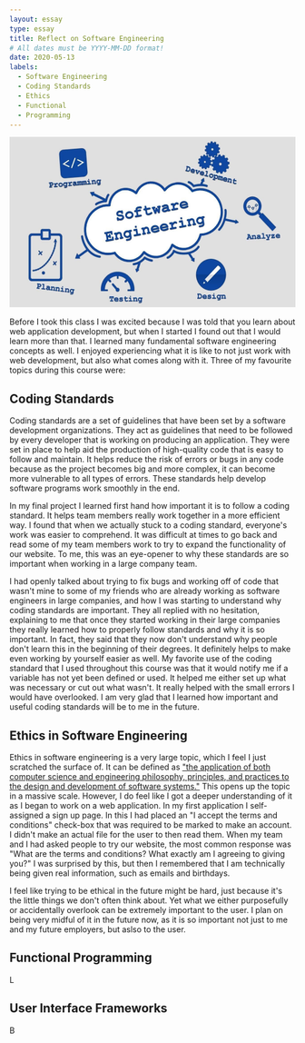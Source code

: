 ```yaml
---
layout: essay
type: essay
title: Reflect on Software Engineering
# All dates must be YYYY-MM-DD format!
date: 2020-05-13
labels:
  - Software Engineering
  - Coding Standards
  - Ethics
  - Functional
  - Programming
---
```


<img class="ui large spaced image" src="../images/software-engineering.jpg"  height="300" width="530">


Before I took this class I was excited because I was told that you learn about web application development, but when I started I found out that I  would learn more than that. I learned many fundamental software engineering concepts as well. I enjoyed experiencing what it is like to not just work with web development, but also what comes along with it. Three of my favourite topics during this course were: 

## Coding Standards

Coding standards are a set of guidelines that have been set by a software development organizations. They act as guidelines that need to be followed by every developer that is working on producing an application. They were set in place to help aid the production of high-quality code that is easy to follow and maintain. It helps reduce the risk of errors or bugs in any code because as the project becomes big and more complex, it can become more vulnerable to all types of errors. These standards help develop software programs work smoothly in the end.

In my final project I learned first hand how important it is to follow a coding standard. It helps team members really work together in a more efficient way. I found that when we actually stuck to a coding standard, everyone's work was easier to comprehend. It was difficult at times to go back and read some of my team members work to try to expand the functionality of our website. To me, this was an eye-opener to why these standards are so important when working in a large company team. 

I had openly talked about trying to fix bugs and working off of code that wasn't mine to some of my friends who are already working as software engineers in large companies, and how I was starting to understand why coding standards are important. They all replied with no hesitation, explaining to me that once they started working in their large companies they really learned how to properly follow standards and why it is so important. In fact, they said that they now don't understand why people don't learn this in the beginning of their degrees. It definitely helps to make even working by yourself easier as well. My favorite use of the coding standard that I used throughout this course was that it would notify me if a variable has not yet been defined or used. It helped me either set up what was necessary or cut out what wasn't. It really helped with the small errors I would have overlooked. I am very glad that I learned how important and useful coding standards will be to me in the future. 

## Ethics in Software Engineering

Ethics in software engineering is a very large topic, which I feel I just scratched the surface of. It can be defined as ["the application of both computer science and engineering philosophy, principles, and practices to the design and development of software systems."]( https://en.wikipedia.org/wiki/Software_engineering_professionalism) This opens up the topic in a massive scale. However, I do feel like I got a deeper understanding of it as I began to work on a web application. In my first application I self-assigned a sign up page. In this I had placed an "I accept the terms and conditions" check-box that was required to be marked to make an account. I didn't make an actual file for the user to then read them. When my team and I had asked people to try our website, the most common response was "What are the terms and conditions? What exactly am I agreeing to giving you?" I was surprised by this, but then I remembered that I am technically being given real information, such as emails and birthdays. 

I feel like trying to be ethical in the future might be hard, just because it's the little things we don't often think about. Yet what we either purposefully or accidentally overlook can be extremely important to the user. I plan on being very midful of it in the future now, as it is so important not just to me and my future employers, but aslso to the user. 

## Functional Programming

L

## User Interface Frameworks

B
